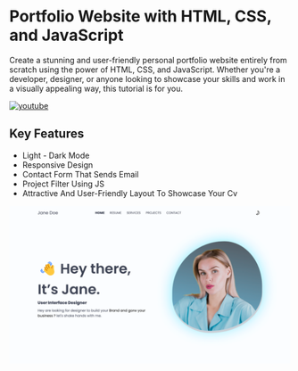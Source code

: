 # Portfolio Website with HTML, CSS, and JavaScript

Create a stunning and user-friendly personal portfolio website entirely from scratch using the power of HTML, CSS, and JavaScript. Whether you're a developer, designer, or anyone looking to showcase your skills and work in a visually appealing way, this tutorial is for you.

[![youtube](https://img.shields.io/badge/YouTube-red?style=for-the-badge&logo=youtube&logoColor=white)](https://www.youtube.com/@codzsword)
## Key Features

- Light - Dark Mode
- Responsive Design
- Contact Form That Sends Email
- Project Filter Using JS
- Attractive And User-Friendly Layout To Showcase Your Cv

![Logo](https://raw.githubusercontent.com/codzsword/portfolio-website/main/Preview-Image.png)
